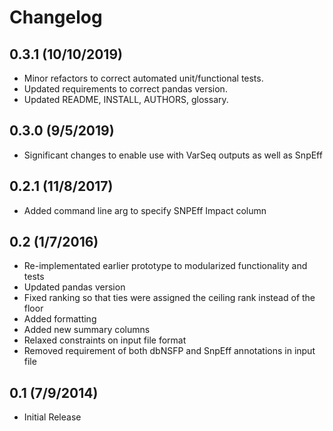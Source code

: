 Changelog
=========

0.3.1 (10/10/2019)
----------------
- Minor refactors to correct automated unit/functional tests.
- Updated requirements to correct pandas version.
- Updated README, INSTALL, AUTHORS, glossary.

0.3.0 (9/5/2019)
----------------
- Significant changes to enable use with VarSeq outputs as well as SnpEff


0.2.1 (11/8/2017)
--------------
- Added command line arg to specify SNPEff Impact column

0.2 (1/7/2016)
--------------
- Re-implementated earlier prototype to modularized functionality and tests
- Updated pandas version
- Fixed ranking so that ties were assigned the ceiling rank instead of the floor
- Added formatting
- Added new summary columns
- Relaxed constraints on input file format
- Removed requirement of both dbNSFP and SnpEff annotations in input file

0.1 (7/9/2014)
--------------
- Initial Release
